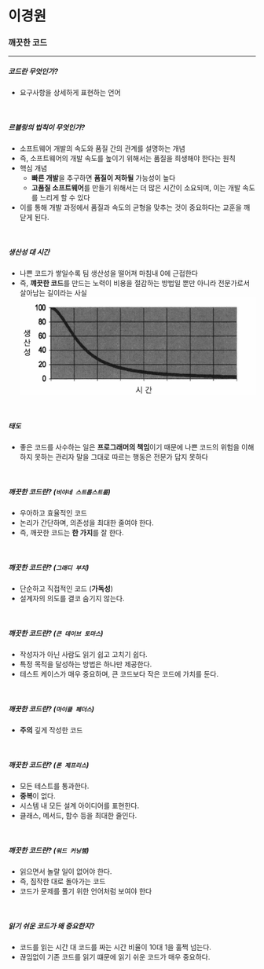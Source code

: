 # 이경원

### 깨끗한 코드
---

##### 코드란 무엇인가?
- 요구사항을 상세하게 표현하는 언어

<br>

##### 르블랑의 법칙이 무엇인가?
- 소프트웨어 개발의 속도와 품질 간의 관계를 설명하는 개념
- 즉, 소프트웨어의 개발 속도를 높이기 위해서는 품질을 희생해야 한다는 원칙
- 핵심 개념
  - **빠른 개발**을 추구하면 **품질이 저하될** 가능성이 높다
  - **고품질 소프트웨어**를 만들기 위해서는 더 많은 시간이 소요되며, 이는 개발 속도를 느리게 할 수 있다
- 이를 통해 개발 과정에서 품질과 속도의 균형을 맞추는 것이 중요하다는 교훈을 깨닫게 된다.

<br>

##### 생산성 대 시간
- 나쁜 코드가 쌓일수록 팀 생산성을 떨어져 마침내 0에 근접한다
- 즉, **꺠끗한 코드**를 만드는 노력이 비용을 절감하는 방법일 뿐만 아니라 전문가로서 살아남는 길이라는 사실
![생산성 대 시간](/01장-깨끗한-코드/assets/images/lkwimg1.png)

<br>

##### 태도
- 좋은 코드를 사수하는 일은 **프로그래머의 책임**이기 때문에 나쁜 코드의 위험을 이해하지 못하는 관리자 말을 그대로 따르는 행동은 전문가 답지 못하다

<br>

##### 깨끗한 코드란? (`비야네 스트롭스트룹`)
- 우아하고 효율적인 코드
- 논리가 간단하며, 의존성을 최대한 줄여야 한다.
- 즉, 깨끗한 코드는 **한 가지**를 잘 한다.

<br>

##### 깨끗한 코드란? (`그래디 부치`)
- 단순하고 직접적인 코드 (**가독성**)
- 설계자의 의도를 결코 숨기지 않는다.

<br>

##### 깨끗한 코드란? (`큰 데이브 토마스`)
- 작성자가 아닌 사람도 읽기 쉽고 고치기 쉽다.
- 특정 목적을 달성하는 방법은 하나만 제공한다.
- 테스트 케이스가 매우 중요하며, 큰 코드보다 작은 코드에 가치를 둔다.

<br>

##### 깨끗한 코드란? (`마이클 페더스`)
- **주의** 깊게 작성한 코드

<br>

##### 깨끗한 코드란? (`론 제프리스`)
- 모든 테스트를 통과한다.
- **중복**이 없다.
- 시스템 내 모든 설계 아이디어를 표현한다.
- 클래스, 메서드, 함수 등을 최대한 줄인다.

<br>

##### 깨끗한 코드란? (`워드 커닝햄`)
- 읽으면서 놀랄 일이 없어야 한다.
- 즉, 짐작한 대로 돌아가는 코드
- 코드가 문제를 풀기 위한 언어처럼 보여야 한다

<br>

##### 읽기 쉬운 코드가 왜 중요한지?
- 코드를 읽는 시간 대 코드를 짜는 시간 비율이 10대 1을 훌쩍 넘는다.
- 끊임없이 기존 코드를 읽기 떄문에 읽기 쉬운 코드가 매우 중요하다.


